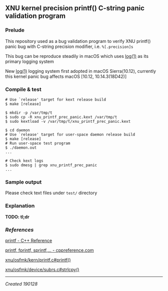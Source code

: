 ## XNU kernel precision printf() C-string panic validation program

### Prelude

This repository used as a bug validation program to verify XNU printf() panic bug with C-string precision modifier, i.e. `%[.precision]s`

This bug can be reproduce steadily in macOS which uses [log(1)](x-man-page://1/log) as its primary logging system

New [log(1)](x-man-page://1/log) logging system first adopted in macOS Sierra(10.12), currently this kernel panic bug affects macOS [10.12, 10.14.3(18D42)]

### Compile & test

```shell
# Use `release' target for kext release build
$ make [release]

$ mkdir -p /var/tmp/t
$ sudo cp -R xnu_printf_prec_panic.kext /var/tmp/t
$ sudo kextload -v /var/tmp/t/xnu_printf_prec_panic.kext

$ cd daemon
# Use `release' target for user-space daemon release build
$ make [release]
# Run user-space test program
$ ./daemon.out
...

# Check kext logs
$ sudo dmesg | grep xnu_printf_prec_panic
...
```

### Sample output

Please check text files under `test/` directory

### Explanation

**TODO: tl;dr**

### *References*

[printf - C++ Reference](http://www.cplusplus.com/reference/cstdio/printf)

[printf, fprintf, sprintf,... - cppreference.com](https://en.cppreference.com/w/c/io/fprintf)

[xnu/osfmk/kern/printf.c#printf()](http://xr.anadoxin.org/source/xref/macos-10.13.6-highsierra/xnu-4570.71.2/osfmk/kern/printf.c#853)

[xnu/osfmk/device/subrs.c#strlcpy()](http://xr.anadoxin.org/source/xref/macos-10.13.6-highsierra/xnu-4570.71.2/osfmk/device/subrs.c#548)

---

*Created 190128*

